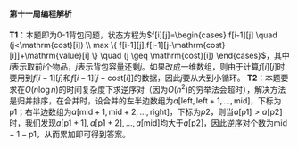 #### 第十一周编程解析 ####
**T1**：本题即为0-1背包问题，状态方程为$f[i][j]=\begin{cases} f[i-1][j] \quad (j<\mathrm{cost}[i]) \\ max \{ f[i-1][j],f[i-1][j-\mathrm{cost}[i]]+\mathrm{value}[i] \} \quad (j \geq \mathrm{cost}[i]) \end{cases}$，其中$i$表示取前$i$个物品，$j$表示背包容量还剩$j$。如果改成一维数组，则由于计算$f[i][j]$时要用到$f[i-1][j]$和$f[i-1][j-\mathrm{cost}[i]]$的数据，因此$j$要从大到小循环。
**T2**：本题要求在$O(n \log{n})$的时间复杂度下求逆序对（因为$O(n^2)$的穷举法会超时），解决方法是归并排序，在合并时，设合并的左半边数组为$a[\mathrm{left},\mathrm{left}+1,\dots,\mathrm{mid}]$，下标为$\mathrm{p1}$；右半边数组为$a[\mathrm{mid}+1,\mathrm{mid}+2,\dots,\mathrm{right}]$，下标为$p2$，则当$a[\mathrm{p1}]>a[\mathrm{p2}]$时，我们发现$a[\mathrm{p1}+1],a[\mathrm{p1}+2],\dots,a[\mathrm{mid}]$均大于$a[\mathrm{p2}]$，因此逆序对个数为$\mathrm{mid}+1-\mathrm{p1}$，从而累加即可得到答案。